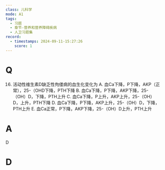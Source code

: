 ```yaml
---
class: 儿科学
mode: A1
tags:
  - 习题
  - 章节-营养和营养障碍疾病
  - 人卫习题集
record:
  - timestamps: 2024-09-11-15:27:26
    score: 1
---
```


# Q

16. 活动性维生素D缺乏性佝偻病的血生化变化为
A. 血Ca下降，P下降，AKP（正常），25-（OHD下降，PTH下降
B. 血Ca下降，P下降，AKP下降，25-（OH）D，下降，PTH上升
C. 血Ca下降，P上升，AKP上升，25-（OH）D，上升，PTH下降
D. 血Ca下降，P下降，AKP上升，25-（OH）D，下降，PTH上升
E. 血Ca正常，P下降，AKP下降，25-（OH）D上升，PTH上升
# A
D
# D
